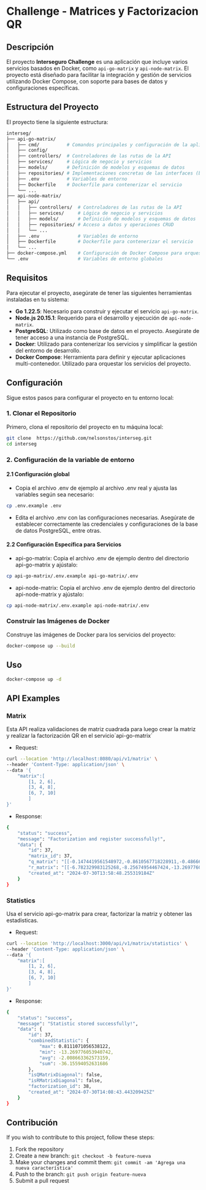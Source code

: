 # Challenge - Matrices y Factorizacion QR

## Descripción

El proyecto **Interseguro Challenge** es una aplicación que incluye varios servicios basados en Docker, como `api-go-matrix` y `api-node-matrix`. El proyecto está diseñado para facilitar la integración y gestión de servicios utilizando Docker Compose, con soporte para bases de datos y configuraciones específicas.

## Estructura del Proyecto

El proyecto tiene la siguiente estructura:
```sh
interseg/
├── api-go-matrix/
│   ├── cmd/          # Comandos principales y configuración de la aplicación
│   ├── config/
│   ├── controllers/  # Controladores de las rutas de la API
│   ├── services/     # Lógica de negocio y servicios
│   ├── models/       # Definición de modelos y esquemas de datos
│   ├── repositories/ # Implementaciones concretas de las interfaces (bases de datos, APIs)
│   ├── .env          # Variables de entorno
│   ├── Dockerfile    # Dockerfile para contenerizar el servicio
│   └── ...
├── api-node-matrix/
│   ├── api/
│   │   ├── controllers/  # Controladores de las rutas de la API
│   │   ├── services/     # Lógica de negocio y servicios
│   │   ├── models/       # Definición de modelos y esquemas de datos
│   │   ├── repositories/ # Acceso a datos y operaciones CRUD
│   │   └── ...
│   ├── .env              # Variables de entorno
│   ├── Dockerfile        # Dockerfile para contenerizar el servicio
│   └── ...
├── docker-compose.yml    # Configuración de Docker Compose para orquestar los servicios
└── .env                  # Variables de entorno globales

```

## Requisitos

Para ejecutar el proyecto, asegúrate de tener las siguientes herramientas instaladas en tu sistema:

- **Go 1.22.5**: Necesario para construir y ejecutar el servicio `api-go-matrix`.
- **Node.js 20.15.1**: Requerido para el desarrollo y ejecución de `api-node-matrix`.
- **PostgreSQL**: Utilizado como base de datos en el proyecto. Asegúrate de tener acceso a una instancia de PostgreSQL.
- **Docker**: Utilizado para contenerizar los servicios y simplificar la gestión del entorno de desarrollo.
- **Docker Compose**: Herramienta para definir y ejecutar aplicaciones multi-contenedor. Utilizado para orquestar los servicios del proyecto.


## Configuración

Sigue estos pasos para configurar el proyecto en tu entorno local:

### 1. Clonar el Repositorio

Primero, clona el repositorio del proyecto en tu máquina local:

```sh
git clone  https://github.com/nelsonstos/interseg.git
cd interseg
```

### 2. Configuración de la variable de entorno
#### 2.1 Configuración global
- Copia el archivo .env de ejemplo al archivo .env real y ajusta las variables según sea necesario:
```sh
cp .env.example .env
```
- Edita el archivo .env con las configuraciones necesarias. Asegúrate de establecer correctamente las credenciales y configuraciones de la base de datos PostgreSQL, entre otras.
#### 2.2 Configuración Específica para Servicios
- api-go-matrix:
Copia el archivo .env de ejemplo dentro del directorio api-go-matrix y ajústalo:
```sh
cp api-go-matrix/.env.example api-go-matrix/.env
```
- api-node-matrix:
Copia el archivo .env de ejemplo dentro del directorio api-node-matrix y ajústalo:
```sh
cp api-node-matrix/.env.example api-node-matrix/.env
```
###  Construir las Imágenes de Docker
Construye las imágenes de Docker para los servicios del proyecto:
```sh
docker-compose up --build
```

## Uso
```sh
docker-compose up -d
```

## API Examples
### Matrix
Esta API realiza validaciones  de matriz cuadrada para luego crear la matriz y realizar la factorización QR en el servicio´api-go-matrix´
- Request:
```sh
curl --location 'http://localhost:8080/api/v1/matrix' \
--header 'Content-Type: application/json' \
--data '{
    "matrix":[
        [1, 2, 6], 
        [3, 4, 8],
        [6, 7, 10]
        ]
}'
```
- Response:
```sh
{
    "status": "success",
    "message": "Factorization and register successfully!",
    "data": {
        "id": 37,
        "matrix_id": 37,
        "q_matrix": "[[-0.1474419561548972,-0.8610567718228911,-0.4866642633922886],[-0.44232586846469135,-0.38269189858795266,0.8111071056538122],[-0.8846517369293827,0.3348554112644583,-0.3244428422615245]]",
        "r_matrix": "[[-6.782329983125268,-8.25674954467424,-13.269776053940742],[0,-0.9088932591463842,-4.879321706996383],[0,0,0.32444284226151954]]",
        "created_at": "2024-07-30T13:58:48.255319184Z"
    }
}
```
### Statistics
Usa el servicio api-go-matrix para crear, factorizar la matriz y obtener las estadisticas.
- Request:
```sh
curl --location 'http://localhost:3000/api/v1/matrix/statistics' \
--header 'Content-Type: application/json' \
--data '{
    "matrix":[
        [1, 2, 6], 
        [3, 4, 8],
        [6, 7, 10]
        ]
}'
```
- Response:
```sh
{
    "status": "success",
    "message": "Statistic stored successfully!",
    "data": {
        "id": 37,
        "combinedStatistic": {
            "max": 0.8111071056538122,
            "min": -13.269776053940742,
            "avg": -2.008663362573159,
            "sum": -36.15594052631686
        },
        "isQMatrixDiagonal": false,
        "isRMatrixDiagonal": false,
        "factorization_id": 38,
        "created_at": "2024-07-30T14:08:43.443209425Z"
    }
}
```

## Contribución
If you wish to contribute to this project, follow these steps:
1. Fork the repository
2. Create a new branch: `git checkout -b feature-nueva`
3. Make your changes and commit them: `git commit -am 'Agrega una nueva característica'`
4. Push to the branch: `git push origin feature-nueva`
5. Submit a pull request

